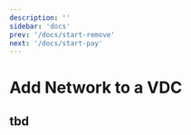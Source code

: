 ```yaml
---
description: ''
sidebar: 'docs'
prev: '/docs/start-remove'
next: '/docs/start-pay'
---
```


# Add Network to a VDC

## tbd